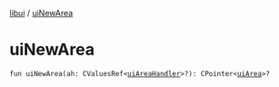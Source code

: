 [libui](index.md) / [uiNewArea](./ui-new-area.md)

# uiNewArea

`fun uiNewArea(ah: CValuesRef<`[`uiAreaHandler`](ui-area-handler/index.md)`>?): CPointer<`[`uiArea`](ui-area.md)`>?`